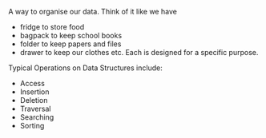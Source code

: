 A way to organise our data.
Think of it like we have
- fridge to store food
- bagpack to keep school books
- folder to keep papers and files
- drawer to keep our clothes
etc.
Each is designed for a specific purpose.

Typical Operations on Data Structures include:
- Access
- Insertion
- Deletion
- Traversal
- Searching
- Sorting